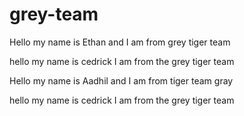 # grey-team



Hello my name is Ethan and I am from grey tiger team

hello my name is cedrick I am from the grey tiger team


Hello my name is Aadhil and I am from tiger team gray


hello my name is cedrick I am from the grey tiger team
